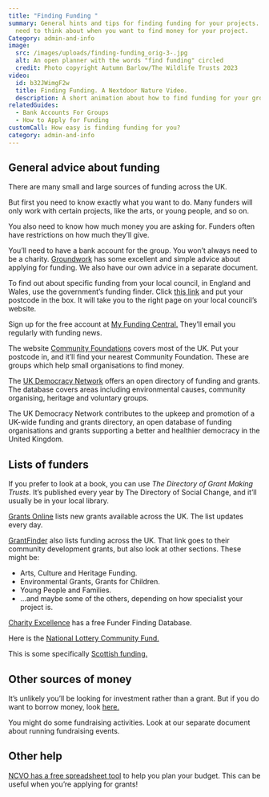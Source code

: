 ```yaml
---
title: "Finding Funding "
summary: General hints and tips for finding funding for your projects. What you
  need to think about when you want to find money for your project.
Category: admin-and-info
image:
  src: /images/uploads/finding-funding_orig-3-.jpg
  alt: An open planner with the words "find funding" circled
  credit: Photo copyright Autumn Barlow/The Wildlife Trusts 2023
video:
  id: b32JWimgF2w
  title: Finding Funding. A Nextdoor Nature Video.
  description: A short animation about how to find funding for your group.
relatedGuides:
  - Bank Accounts For Groups
  - How to Apply for Funding
customCall: How easy is finding funding for you?
category: admin-and-info
---
```

## General advice about funding

There are many small and large sources of funding across the UK.

But first you need to know exactly what you want to do. Many funders will only work with certain projects, like the arts, or young people, and so on.

You also need to know how much money you are asking for. Funders often have restrictions on how much they’ll give.

You’ll need to have a bank account for the group. You won’t always need to be a charity.
[Groundwork](https://www.groundwork.org.uk/project-fundraising-tips/) has some excellent and simple advice about applying for funding. We also have our own advice in a separate document.

To find out about specific funding from your local council, in England and Wales, use the government’s funding finder. Click [this link](https://www.gov.uk/apply-funding-community-project) and put your postcode in the box. It will take you to the right page on your local council’s website.

Sign up for the free account at [My Funding Central.](https://www.myfundingcentral.co.uk/) They’ll email you regularly with funding news.

The website [Community Foundations](https://www.ukcommunityfoundations.org/our-network) covers most of the UK. Put your postcode in, and it’ll find your nearest Community Foundation. These are groups which help small organisations to find money.

The [UK Democracy Network](https://resources.democracynetwork.org.uk/democracy-funding) offers an open directory of funding and grants. The database covers areas including environmental causes, community organising, heritage and voluntary groups. 

The UK Democracy Network contributes to the upkeep and promotion of a UK-wide funding and grants directory, an open database of funding organisations and grants supporting a better and healthier democracy in the United Kingdom.

<!--EndFragment-->

## Lists of funders

If you prefer to look at a book, you can use *The Directory of Grant Making Trusts*. It’s published every year by The Directory of Social Change, and it’ll usually be in your local library.

[Grants Online](https://www.grantsonline.org.uk/news/community-development/) lists new grants available across the UK. The list updates every day.

[GrantFinder](https://www.grantfinder.co.uk/funding-highlights/funds/community-development/) also lists funding across the UK. That link goes to their community development grants, but also look at other sections. These might be:

* Arts, Culture and Heritage Funding.
* Environmental Grants, Grants for Children.
* Young People and Families.
* …and maybe some of the others, depending on how specialist your project is.

[Charity Excellence](https://www.charityexcellence.co.uk/Home/BlogDetail?Link=Small_Charity_NonProfit_Grant_Funding) has a free Funder Finding Database.

Here is the [National Lottery Community Fund.](https://www.tnlcommunityfund.org.uk/funding/thinking-of-applying-for-funding)

This is some specifically [Scottish funding.](https://www.communityfoodandhealth.org.uk/funding/funding-sources/)

## Other sources of money

It’s unlikely you’ll be looking for investment rather than a grant. But if you do want to borrow money, look [here.](https://locality.org.uk/services-tools/funding/)

You might do some fundraising activities. Look at our separate document about running fundraising events.

## Other help

[NCVO has a free spreadsheet tool](https://www.ncvo.org.uk/help-and-guidance/running-a-charity/financial-management/planning-and-budgeting/funding-and-income-planner/) to help you plan your budget. This can be useful when you’re applying for grants!